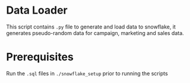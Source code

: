 # Data Loader

This script contains `.py` file to generate and load data to snowflake, it generates pseudo-random data for campaign, marketing and sales data.


# Prerequisites

Run the `.sql` files in `./snowflake_setup` prior to running the scripts